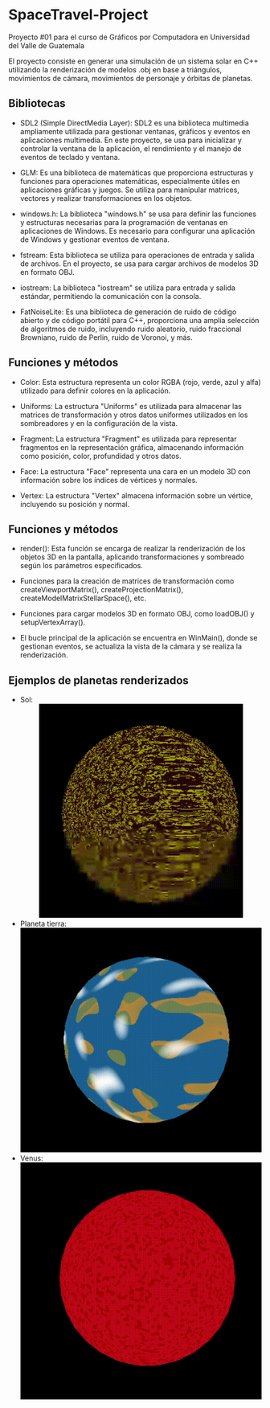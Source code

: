 # SpaceTravel-Project
Proyecto #01 para el curso de Gráficos por Computadora en Universidad del Valle de Guatemala

El proyecto consiste en generar una simulación de un sistema solar en C++ utilizando la renderización de modelos .obj en base a triángulos, movimientos de cámara, movimientos de personaje y órbitas de planetas. 

## Bibliotecas
- SDL2 (Simple DirectMedia Layer): SDL2 es una biblioteca multimedia ampliamente utilizada para gestionar ventanas, gráficos y eventos en aplicaciones multimedia. En este proyecto, se usa para inicializar y controlar la ventana de la aplicación, el rendimiento y el manejo de eventos de teclado y ventana.

- GLM: Es una biblioteca de matemáticas que proporciona estructuras y funciones para operaciones matemáticas, especialmente útiles en aplicaciones gráficas y juegos. Se utiliza para manipular matrices, vectores y realizar transformaciones en los objetos.

- windows.h: La biblioteca "windows.h" se usa para definir las funciones y estructuras necesarias para la programación de ventanas en aplicaciones de Windows. Es necesario para configurar una aplicación de Windows y gestionar eventos de ventana.

- fstream: Esta biblioteca se utiliza para operaciones de entrada y salida de archivos. En el proyecto, se usa para cargar archivos de modelos 3D en formato OBJ.

- iostream: La biblioteca "iostream" se utiliza para entrada y salida estándar, permitiendo la comunicación con la consola.
- FatNoiseLite: Es una biblioteca de generación de ruido de código abierto y de código portátil para C++, proporciona una amplia selección de algoritmos de ruido, incluyendo ruido aleatorio, ruido fraccional Browniano, ruido de Perlin, ruido de Voronoi, y más.

## Funciones y métodos
- Color: Esta estructura representa un color RGBA (rojo, verde, azul y alfa) utilizado para definir colores en la aplicación.

- Uniforms: La estructura "Uniforms" es utilizada para almacenar las matrices de transformación y otros datos uniformes utilizados en los sombreadores y en la configuración de la vista.

- Fragment: La estructura "Fragment" es utilizada para representar fragmentos en la representación gráfica, almacenando información como posición, color, profundidad y otros datos.

- Face: La estructura "Face" representa una cara en un modelo 3D con información sobre los índices de vértices y normales.

- Vertex: La estructura "Vertex" almacena información sobre un vértice, incluyendo su posición y normal.

## Funciones y métodos

- render(): Esta función se encarga de realizar la renderización de los objetos 3D en la pantalla, aplicando transformaciones y sombreado según los parámetros especificados.

- Funciones para la creación de matrices de transformación como createViewportMatrix(), createProjectionMatrix(), createModelMatrixStellarSpace(), etc.

- Funciones para cargar modelos 3D en formato OBJ, como loadOBJ() y setupVertexArray().

- El bucle principal de la aplicación se encuentra en WinMain(), donde se gestionan eventos, se actualiza la vista de la cámara y se realiza la renderización.

## Ejemplos de planetas renderizados

- Sol:
  <div align="center">
      <img src="Sun.gif" alt="Gif del sol">
  </div>
- Planeta tierra:
  <div align="center">
      <img src="Tierra.gif" alt="Gif de la tierra">
  </div>
- Venus:
  <div align="center">
      <img src="Venus.gif" alt="Gif de Venus">
  </div>
  
